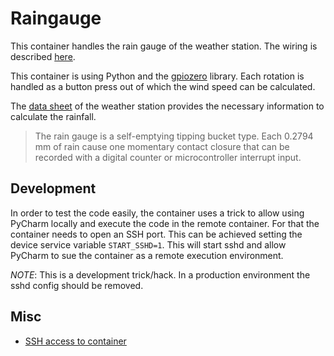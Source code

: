 # Raingauge

This container handles the rain gauge of the weather station.
The wiring is described [here](https://projects.raspberrypi.org/en/projects/build-your-own-weather-station/8).

This container is using Python and the [gpiozero](https://gpiozero.readthedocs.io/en/stable/) library.
Each rotation is handled as a button press out of which the wind speed can be calculated.

The [data sheet](https://cdn.sparkfun.com/assets/d/1/e/0/6/DS-15901-Weather_Meter.pdf) of the weather station provides the necessary information to calculate the rainfall.

> The rain gauge is a self-emptying tipping bucket type. Each 0.2794 mm of rain cause one momentary contact closure that can be recorded with a digital counter or microcontroller
interrupt input.

## Development

In order to test the code easily, the container uses a trick to allow using PyCharm locally and execute the code in the remote container.
For that the container needs to open an SSH port.
This can be achieved setting the device service variable `START_SSHD=1`.
This will start sshd and allow PyCharm to sue the container as a remote execution environment.

*NOTE*: This is a development trick/hack.
In a production environment the sshd config should be removed.

## Misc

* [SSH access to container](https://github.com/balena-io-playground/balena-openssh)
